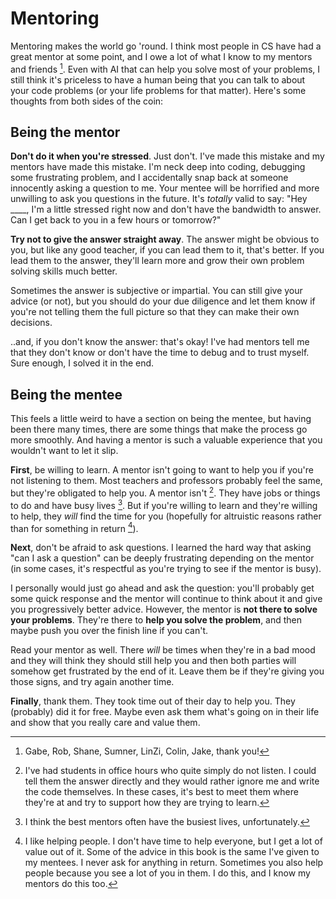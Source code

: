 # Mentoring

Mentoring makes the world go 'round. I think most people in CS have
had a great mentor at some point, and I owe a lot of what I know to
my mentors and friends [^ref1]. Even with AI that can help you solve 
most of your problems, I still think it's priceless to have a human being
that you can talk to about your code problems (or your life problems
for that matter). Here's some thoughts from both sides of the coin:

## Being the mentor

**Don't do it when you're stressed**. Just don't. I've made this
mistake and my mentors have made this mistake. I'm neck deep into coding,
debugging some frustrating problem, and I accidentally snap back at someone
innocently asking a question to me. Your mentee will be horrified and more
unwilling to ask you questions in the future. It's *totally* valid to say: 
"Hey ____, I'm a little stressed right now and don't have the bandwidth 
to answer. Can I get back to you in a few hours or tomorrow?"

**Try not to give the answer straight away**. The answer might be obvious
to you, but like any good teacher, if you can lead them to it, that's better.
If you lead them to the answer, they'll learn more and grow their own
problem solving skills much better.

Sometimes the answer is subjective or impartial. You can still give
your advice (or not), but you should do your due diligence and let them know
if you're not telling them the full picture so that they can make their own
decisions.

..and, if you don't know the answer: that's okay! I've had mentors tell
me that they don't know or don't have the time to debug and to trust myself.
Sure enough, I solved it in the end.

## Being the mentee

This feels a little weird to have a section on being the mentee,
but having been there many times, there are some things that make
the process go more smoothly. And having a mentor is such a valuable
experience that you wouldn't want to let it slip.

**First**, be willing to learn. A mentor isn't going to want to help
you if you're not listening to them. Most teachers and professors probably
feel the same, but they're obligated to help you. A mentor isn't [^ref2]. 
They have jobs or things to do and have busy lives [^ref3]. But if you're
willing to learn and they're willing to help, they *will* find the time for
you (hopefully for altruistic reasons rather than for something in return [^ref4]).

**Next**, don't be afraid to ask questions. I learned the hard way that
asking "can I ask a question" can be deeply frustrating depending on the mentor
(in some cases, it's respectful as you're trying to see if the mentor is busy).

I personally would just go ahead and ask the question: you'll probably get some
quick response and the mentor will continue to think about it and give you progressively
better advice. However, the mentor is **not there to solve your problems**. They're there
to **help you solve the problem**, and then maybe push you over the finish line if you can't.

Read your mentor as well. There *will* be times when they're in a bad mood and they will
think they should still help you and then both parties will somehow get frustrated by the end of it.
Leave them be if they're giving you those signs, and try again another time.

**Finally**, thank them. They took time out of their day to help you. They (probably) did
it for free. Maybe even ask them what's going on in their life and show that you
really care and value them.


[^ref1]: Gabe, Rob, Shane, Sumner, LinZi, Colin, Jake, thank you!

[^ref2]: I've had students in office hours who quite simply do not listen.
I could tell them the answer directly and they would rather ignore me and
write the code themselves. In these cases, it's best to meet them where 
they're at and try to support how they are trying to learn.

[^ref3]: I think the best mentors often have the busiest lives, unfortunately.

[^ref4]: I like helping people. I don't have time to help everyone, but I get
a lot of value out of it. Some of the advice in this book is the same I've given
to my mentees. I never ask for anything in return. Sometimes you also help people
because you see a lot of you in them. I do this, and I know my mentors do this too.
